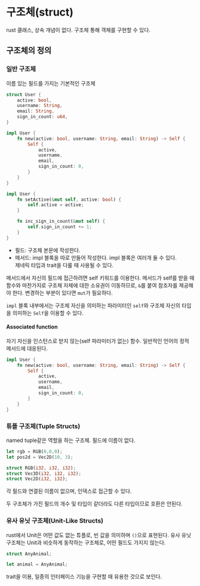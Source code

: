 # 구조체(struct)
rust 클래스, 상속 개념이 없다. 구조체 통해 객체를 구현할 수 있다.

## 구조체의 정의
### 일반 구조체
이름 있는 필드를 가지는 기본적인 구조체
```rust
struct User {
    active: bool,
    username: String,
    email: String,
    sign_in_count: u64,
}

impl User {
    fn new(active: bool, username: String, email: String) -> Self {
        Self {
            active,
            username,
            email,
            sign_in_count: 0,
        }
    }
}

impl User {
    fn setActive(&mut self, active: bool) {
        self.active = active;
    }

    fn inc_sign_in_count(&mut self) {
        self.sign_in_count += 1;
    }
}
```
- 필드: 구조체 본문에 작성한다.
- 메서드: impl 블록을 따로 만들어 작성한다. impl 블록은 여러개 둘 수 있다.  
제네릭 타입과 trait을 다룰 때 사용될 수 있다.

메서드에서 자신의 필드에 접근하려면 self 키워드를 이용한다. 메서드가 self를 받을 때 함수와 마찬가지로 구조체 자체에 대한 소유권이 이동하므로, ```&```를 붙여 참조자를 제공해야 한다. 변경하는 부분이 있다면 ```mut```가 필요하다.

```impl``` 블록 내부에서는 구조체 자신을 의미하는 파라미터인 ```self```와 구조체 자신의 타입을 의미하는 ```Self```을 이용할 수 있다.

#### Associated function
자기 자신을 인스턴스로 받지 않는(self 파라미터가 없는) 함수. 일반적인 언어의 정적 메서드에 대응된다.
```rust
impl User {
    fn new(active: bool, username: String, email: String) -> Self {
        Self {
            active,
            username,
            email,
            sign_in_count: 0,
        }
    }
}
```

### 튜플 구조체(Tuple Structs)
named tuple같은 역할을 하는 구조체. 필드에 이름이 없다.
```rust
let rgb = RGB(0,0,0);
let pos2d = Vec2D(10, 3);

struct RGB(i32, i32, i32);
struct Vec3D(i32, i32, i32);
struct Vec2D(i32, i32);
```
각 필드와 연결된 이름이 없으며, 인덱스로 접근할 수 있다.

두 구조체가 가진 필드의 개수 및 타입이 같더라도 다른 타입이므로 호환은 안된다.

### 유사 유닛 구조체(Unit-Like Structs)
rust에서 Unit은 어떤 값도 없는 튜플로, 빈 값을 의미하며 ```()```으로 표현된다. 유사 유닛 구조체는 Unit과 비슷하게 동작하는 구조체로, 어떤 필드도 가지지 않는다.
```rust
struct AnyAnimal;

let animal = AnyAnimal;
```
trait을 이용, 일종의 인터페이스 기능을 구현할 때 유용한 것으로 보인다.

